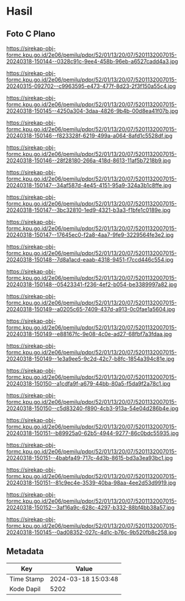 # Hasil

## Foto C Plano

https://sirekap-obj-formc.kpu.go.id/2e06/pemilu/pdpr/52/01/13/20/07/5201132007015-20240318-150144--0328c91c-9ee4-458b-96eb-a6527cadd4a3.jpg

https://sirekap-obj-formc.kpu.go.id/2e06/pemilu/pdpr/52/01/13/20/07/5201132007015-20240315-092702--c9963595-e473-477f-8d23-2f3f150a55c4.jpg

https://sirekap-obj-formc.kpu.go.id/2e06/pemilu/pdpr/52/01/13/20/07/5201132007015-20240318-150145--4250a304-3daa-4826-9b4b-00d8ea41f07b.jpg

https://sirekap-obj-formc.kpu.go.id/2e06/pemilu/pdpr/52/01/13/20/07/5201132007015-20240318-150146--f823328f-6219-499a-a064-8afd1c5528df.jpg

https://sirekap-obj-formc.kpu.go.id/2e06/pemilu/pdpr/52/01/13/20/07/5201132007015-20240318-150146--28f28180-266a-418d-8613-11af5b7218b9.jpg

https://sirekap-obj-formc.kpu.go.id/2e06/pemilu/pdpr/52/01/13/20/07/5201132007015-20240318-150147--34af587d-4e45-4151-95a9-324a3b1c8ffe.jpg

https://sirekap-obj-formc.kpu.go.id/2e06/pemilu/pdpr/52/01/13/20/07/5201132007015-20240318-150147--3bc32810-1ed9-4321-b3a3-f1bfe1c0189e.jpg

https://sirekap-obj-formc.kpu.go.id/2e06/pemilu/pdpr/52/01/13/20/07/5201132007015-20240318-150147--17645ec0-f2a8-4aa7-9fe9-3229564fe3e2.jpg

https://sirekap-obj-formc.kpu.go.id/2e06/pemilu/pdpr/52/01/13/20/07/5201132007015-20240318-150148--7d8a1acd-eaab-4318-9451-f7ccd446c554.jpg

https://sirekap-obj-formc.kpu.go.id/2e06/pemilu/pdpr/52/01/13/20/07/5201132007015-20240318-150148--05423341-f236-4ef2-b054-be3389997a82.jpg

https://sirekap-obj-formc.kpu.go.id/2e06/pemilu/pdpr/52/01/13/20/07/5201132007015-20240318-150149--a0205c65-7409-437d-a913-0c0fae1a5604.jpg

https://sirekap-obj-formc.kpu.go.id/2e06/pemilu/pdpr/52/01/13/20/07/5201132007015-20240318-150149--e88167fc-9e08-4c0e-ad27-68fbf7a3fdaa.jpg

https://sirekap-obj-formc.kpu.go.id/2e06/pemilu/pdpr/52/01/13/20/07/5201132007015-20240318-150149--1e3a9ee5-9c2d-42c7-b8fc-1854a394c81e.jpg

https://sirekap-obj-formc.kpu.go.id/2e06/pemilu/pdpr/52/01/13/20/07/5201132007015-20240318-150150--a1cdfa9f-a679-44bb-80a5-f5da9f2a78c1.jpg

https://sirekap-obj-formc.kpu.go.id/2e06/pemilu/pdpr/52/01/13/20/07/5201132007015-20240318-150150--c5d83240-f890-4cb3-913a-54e04d286b4e.jpg

https://sirekap-obj-formc.kpu.go.id/2e06/pemilu/pdpr/52/01/13/20/07/5201132007015-20240318-150151--b89925a0-62b5-4944-9277-86c0bdc55935.jpg

https://sirekap-obj-formc.kpu.go.id/2e06/pemilu/pdpr/52/01/13/20/07/5201132007015-20240318-150151--4babfa49-717c-4d3b-8615-bd3a3ea93bc1.jpg

https://sirekap-obj-formc.kpu.go.id/2e06/pemilu/pdpr/52/01/13/20/07/5201132007015-20240318-150151--81c9ec4e-3539-40ba-98aa-4ee2d53d9919.jpg

https://sirekap-obj-formc.kpu.go.id/2e06/pemilu/pdpr/52/01/13/20/07/5201132007015-20240318-150152--3af16a9c-628c-4297-b332-88bf4bb38a57.jpg

https://sirekap-obj-formc.kpu.go.id/2e06/pemilu/pdpr/52/01/13/20/07/5201132007015-20240318-150145--0ad08352-027c-4d1c-b76c-9b520fb8c258.jpg


## Metadata

| Key        | Value               |
| ---------- | ------------------- |
| Time Stamp | 2024-03-18 15:03:48 |
| Kode Dapil | 5202                |




